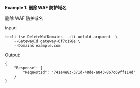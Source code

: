 **Example 1: 删除 WAF 防护域名**

删除 WAF 防护域名

Input: 

```
tccli tse DeleteWafDomains --cli-unfold-argument  \
    --GatewayId gateway-0f7c158e \
    --Domains example.com
```

Output: 
```
{
    "Response": {
        "RequestId": "741e4e82-371d-48de-a843-867c69ff114d"
    }
}
```

